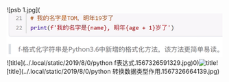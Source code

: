 ![psb 1.jpg](![title](https://raw.githubusercontent.com/XJZ-0707/imge/master/gitnote/2019/09/01/python%20f%E8%A1%A8%E8%BE%BE%E5%BC%8F-1567326572332.jpg)![title](../.local/static/2019/8/0/python f表达式.1567326591329.jpg)0)![title](https://i.loli.net/2019/09/01/Zd65kM8IWHSxNPm.jpg)![title](../.local/static/2019/8/0/python 转换数据类型作用.1567326664139.jpg)